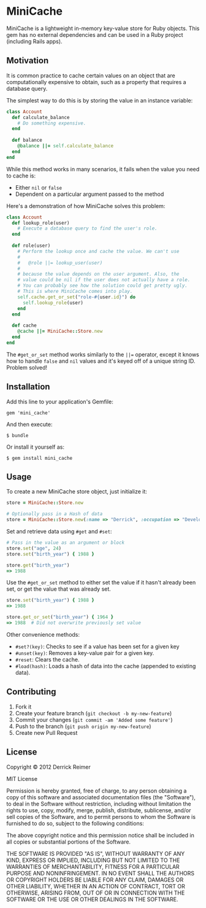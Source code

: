 # MiniCache

MiniCache is a lightweight in-memory key-value store for Ruby objects.
This gem has no external dependencies and can be used in a Ruby project
(including Rails apps).

## Motivation

It is common practice to cache certain values on an object that are 
computationally expensive to obtain, such as a property that requires a 
database query. 

The simplest way to do this is by storing the value in an instance variable:

```ruby
class Account
  def calculate_balance
    # Do something expensive.
  end
  
  def balance
    @balance ||= self.calculate_balance
  end
end
```

While this method works in many scenarios, it fails when the value you 
need to cache is:

- Either `nil` or `false`
- Dependent on a particular argument passed to the method

Here's a demonstration of how MiniCache solves this problem:

```ruby
class Account
  def lookup_role(user)
    # Execute a database query to find the user's role.
  end
  
  def role(user)
    # Perform the lookup once and cache the value. We can't use
    #
    #   @role ||= lookup_user(user)
    #
    # because the value depends on the user argument. Also, the
    # value could be nil if the user does not actually have a role.
    # You can probably see how the solution could get pretty ugly.
    # This is where MiniCache comes into play.
    self.cache.get_or_set("role-#{user.id}") do
      self.lookup_role(user)
    end
  end
  
  def cache
    @cache ||= MiniCache::Store.new
  end
end
```

The `#get_or_set` method works similarly to the `||=` operator, except it 
knows how to handle `false` and `nil` values and it's keyed off of a unique string ID.
Problem solved!

## Installation

Add this line to your application's Gemfile:

    gem 'mini_cache'

And then execute:

    $ bundle

Or install it yourself as:

    $ gem install mini_cache

## Usage

To create a new MiniCache store object, just initialize it:

```ruby
store = MiniCache::Store.new

# Optionally pass in a Hash of data
store = MiniCache::Store.new(:name => "Derrick", :occupation => "Developer")
```

Set and retrieve data using `#get` and `#set`:

```ruby
# Pass in the value as an argument or block
store.set("age", 24)
store.set("birth_year") { 1988 }

store.get("birth_year")
=> 1988
```

Use the `#get_or_set` method to either set the value if it hasn't already been
set, or get the value that was already set.

```ruby
store.set("birth_year") { 1988 }
=> 1988

store.get_or_set("birth_year") { 1964 }
=> 1988  # Did not overwrite previously set value
```

Other convenience methods:

- `#set?(key)`: Checks to see if a value has been set for a given key
- `#unset(key)`: Removes a key-value pair for a given key.
- `#reset`: Clears the cache.
- `#load(hash)`: Loads a hash of data into the cache (appended to existing data).

## Contributing

1. Fork it
2. Create your feature branch (`git checkout -b my-new-feature`)
3. Commit your changes (`git commit -am 'Added some feature'`)
4. Push to the branch (`git push origin my-new-feature`)
5. Create new Pull Request

## License

Copyright &copy; 2012 Derrick Reimer

MIT License

Permission is hereby granted, free of charge, to any person obtaining
a copy of this software and associated documentation files (the
"Software"), to deal in the Software without restriction, including
without limitation the rights to use, copy, modify, merge, publish,
distribute, sublicense, and/or sell copies of the Software, and to
permit persons to whom the Software is furnished to do so, subject to
the following conditions:

The above copyright notice and this permission notice shall be
included in all copies or substantial portions of the Software.

THE SOFTWARE IS PROVIDED "AS IS", WITHOUT WARRANTY OF ANY KIND,
EXPRESS OR IMPLIED, INCLUDING BUT NOT LIMITED TO THE WARRANTIES OF
MERCHANTABILITY, FITNESS FOR A PARTICULAR PURPOSE AND
NONINFRINGEMENT. IN NO EVENT SHALL THE AUTHORS OR COPYRIGHT HOLDERS BE
LIABLE FOR ANY CLAIM, DAMAGES OR OTHER LIABILITY, WHETHER IN AN ACTION
OF CONTRACT, TORT OR OTHERWISE, ARISING FROM, OUT OF OR IN CONNECTION
WITH THE SOFTWARE OR THE USE OR OTHER DEALINGS IN THE SOFTWARE.
